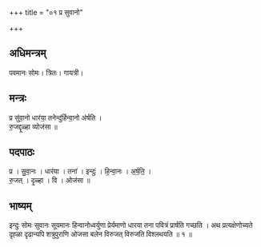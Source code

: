 +++
title = "०१ प्र सुवानो"

+++
## अधिमन्त्रम्
पवमानः सोमः। त्रितः। गायत्री।

## मन्त्रः
प्र सु॑वा॒नो धार॑या॒ तनेन्दु॑र्हिन्वा॒नो अ॑र्षति ।  
रु॒जद्दृ॒ळ्हा व्योज॑सा ॥

## पदपाठः
प्र । सु॒वा॒नः । धार॑या । तना॑ । इन्दुः॑ । हि॒न्वा॒नः । अ॒र्ष॒ति॒ ।  
रु॒जत् । दृ॒ळ्हा । वि । ओज॑सा ॥

## भाष्यम्
इन्दुः सोमः सुवानः सूयमानः हिन्वानोध्वर्युणा प्रेर्यमाणो धारया तना पवित्रं प्रार्षति गच्छति । अथ प्रत्यक्षेणोच्यते दृह्ळा दृढान्यपि शत्रुपुराणि ओजसा बलेन विरुजत् विरुजति विश्लथयति ॥ १ ॥